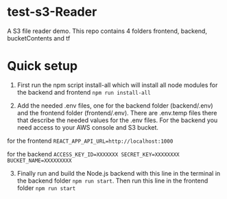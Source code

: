 # test-s3-Reader
A S3 file reader demo. This repo contains 4 folders frontend, backend, bucketContents and tf

# Quick setup

1) First run the npm script install-all which will install all node modules for the backend and frontend
`npm run install-all`

2) Add the needed .env files, one for the backend folder (backend/.env) and the frontend folder (frontend/.env). There are .env.temp files there that describe the needed values for the .env files. For the backend you need access to your AWS console and S3 bucket.

  for the frontend
`REACT_APP_API_URL=http://localhost:1000`

  for the backend
`ACCESS_KEY_ID=XXXXXXX
SECRET_KEY=XXXXXXXX
BUCKET_NAME=XXXXXXXXX`

3) Finally run and build the Node.js backend with this line in the terminal in the backend folder `npm run start`. Then run this line in the frontend folder `npm run start`
